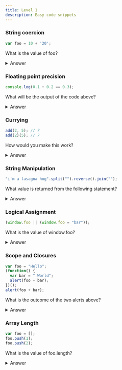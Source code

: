 ```yaml
---
title: Level 1
description: Easy code snippets
---
```


### String coercion
```js
var foo = 10 + '20';
```
What is the value of foo?

<details>
<summary> Answer </summary>
<div style="background-color: rgba(100, 108, 255, 0.16); padding: 10px; margin-bottom: 10px; color: #fff; font-size: 14px; font-weight: 500;">
<p> The string '1020'</p>
Explantation: 

Type coercion means that when the operands of an operator are different types, one of them will be converted to an "equivalent" value of the other operand's type. For instance, if you do:

```js
boolean == integer
```
the boolean operand will be converted to an integer: false becomes 0, true becomes 1. Then the two values are compared.

However, if you use the non-converting comparison operator ===, no such conversion occurs. When the operands are of different types, this operator returns false, and only compares the values when they're of the same type.
</div>
</details>


### Floating point precision 

```js
console.log(0.1 + 0.2 == 0.3);
```
What will be the output of the code above?
<details>
<summary> Answer  </summary>
<div style="background-color: rgba(100, 108, 255, 0.16); padding: 10px; margin-bottom: 10px; color: #fff ; font-size: 14px; font-weight: 500;">
<p> False 

Explanation: Floating-point numbers (like 0.1 and 0.2) cannot always be represented with perfect accuracy in a binary system. When 0.1 and 0.2 are added together in JavaScript, the result is not exactly 0.3, but slightly more than that (approximately 0.30000000000000004). Therefore, when this sum is compared to 0.3 using the == or === operator, the result is false because the numbers are not exactly equal due to this small precision error.</p>
</div>
</details>

### Currying

```js
add(2, 5); // 7
add(2)(5); // 7
```
How would you make this work? 

<details>
<summary>Answer </summary>

<div style="background-color: rgba(100, 108, 255, 0.16); padding: 10px; margin-bottom: 10px; color: #fff ; font-size: 14px; font-weight: 500;">


```js
function add(x,y){
   if(y !== undefined){
       return x + y
   }
   return (y) => {
       return x + y
   }
}
add(2)(5);
add(2,5)
```

Explanation: you can create a function that checks the number of arguments provided and behaves accordingly. This pattern is often referred to as "currying" or partially applying a function.

</div>
</details>


### String Manipulation
```js
"i'm a lasagna hog".split("").reverse().join("");
```
What value is returned from the following statement?

<details>
<summary>Answer</summary>
<div style="background-color: rgba(100, 108, 255, 0.16); padding: 10px; margin-bottom: 10px; color: #fff; font-size: 14px; font-weight: 500;">
<p> 'goh angasal a m\'i'</p>
Explanation: 

This line of JavaScript code takes the string "i'm a lasagna hog", splits it into an array of characters, reverses that array, and then joins the characters back into a string. The `split("")` method splits the string into an array of individual characters. `reverse()` reverses the order of the array's elements. Finally, `join("")` merges the elements of the array back into a single string, resulting in the reversed version of the original string.
</div>
</details>

### Logical Assignment
```js
(window.foo || (window.foo = "bar"));
```
What is the value of window.foo?

<details>
<summary>Answer</summary>
<div style="background-color: rgba(100, 108, 255, 0.16); padding: 10px; margin-bottom: 10px; color: #fff; font-size: 14px; font-weight: 500;">
<p> "bar"</p>
Explanation: 

This expression uses the logical OR operator to assign a value to `window.foo` if it does not already have one. If `window.foo` is undefined, falsy, or not declared, it will be set to "bar". After this operation, `window.foo` will definitely contain "bar".
</div>
</details>

### Scope and Closures
```js
var foo = "Hello";
(function() {
  var bar = " World";
  alert(foo + bar);
})();
alert(foo + bar);
```
What is the outcome of the two alerts above?

<details>
<summary>Answer</summary>
<div style="background-color: rgba(100, 108, 255, 0.16); padding: 10px; margin-bottom: 10px; color: #fff; font-size: 14px; font-weight: 500;">
<p> The first alert shows "Hello World", the second results in an error.</p>
Explanation: 

The first function is an immediately invoked function expression (IIFE) that has its own scope. Inside this function, `bar` is declared and concatenated with `foo` which is accessible due to its higher (global) scope, resulting in the alert "Hello World". The second `alert(foo + bar)` tries to access `bar`, which is not defined in the global scope (it's only defined within the IIFE), hence it will throw a reference error saying that `bar` is not defined.
</div>
</details>

### Array Length
```js
var foo = [];
foo.push(1);
foo.push(2);
```
What is the value of foo.length?

<details>
<summary>Answer</summary>
<div style="background-color: rgba(100, 108, 255, 0.16); padding: 10px; margin-bottom: 10px; color: #fff; font-size: 14px; font-weight: 500;">
<p> 2 </p>
Explanation: 

The variable `foo` is initialized as an empty array. The `push` method is used to add elements to the array. `foo.push(1)` adds the number 1 to the array, and `foo.push(2)` adds the number 2. After these operations, the array `foo` contains two elements, thus `foo.length` returns 2.
</div>
</details>